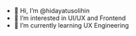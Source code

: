 - 👋 Hi, I’m @hidayatusolihin
- 👀 I’m interested in UI/UX and Frontend
- 🌱 I’m currently learning UX Engineering

<!---
hidayatusolihin/hidayatusolihin is a ✨ special ✨ repository because its `README.md` (this file) appears on your GitHub profile.
You can click the Preview link to take a look at your changes.
--->
